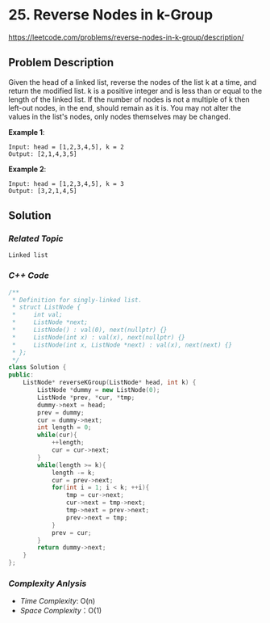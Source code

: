 # 25. Reverse Nodes in k-Group

https://leetcode.com/problems/reverse-nodes-in-k-group/description/

## Problem Description

Given the head of a linked list, reverse the nodes of the list k at a time, and return the modified list.
k is a positive integer and is less than or equal to the length of the linked list. If the number of nodes is not a multiple of k then left-out nodes, in the end, should remain as it is.
You may not alter the values in the list's nodes, only nodes themselves may be changed.



**Example 1**:
```
Input: head = [1,2,3,4,5], k = 2
Output: [2,1,4,3,5]
```
**Example 2**:
```
Input: head = [1,2,3,4,5], k = 3
Output: [3,2,1,4,5]
```

## Solution



### _Related Topic_
    Linked list

### _C++ Code_
```cpp
/**
 * Definition for singly-linked list.
 * struct ListNode {
 *     int val;
 *     ListNode *next;
 *     ListNode() : val(0), next(nullptr) {}
 *     ListNode(int x) : val(x), next(nullptr) {}
 *     ListNode(int x, ListNode *next) : val(x), next(next) {}
 * };
 */
class Solution {
public:
    ListNode* reverseKGroup(ListNode* head, int k) {
        ListNode *dummy = new ListNode(0);
        ListNode *prev, *cur, *tmp;
        dummy->next = head;
        prev = dummy;
        cur = dummy->next;
        int length = 0;
        while(cur){
            ++length;
            cur = cur->next;
        }
        while(length >= k){
            length -= k;
            cur = prev->next;
            for(int i = 1; i < k; ++i){
                tmp = cur->next;
                cur->next = tmp->next;
                tmp->next = prev->next;
                prev->next = tmp;
            }
            prev = cur;
        }
        return dummy->next;
    }
};
```

### _Complexity Anlysis_
- _Time Complexity_: O(n)
- _Space Complexity_：O(1)
